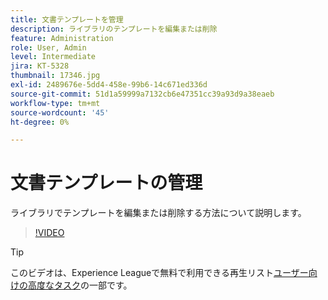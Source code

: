 ```yaml
---
title: 文書テンプレートを管理
description: ライブラリのテンプレートを編集または削除
feature: Administration
role: User, Admin
level: Intermediate
jira: KT-5328
thumbnail: 17346.jpg
exl-id: 2489676e-5dd4-458e-99b6-14c671ed336d
source-git-commit: 51d1a59999a7132cb6e47351cc39a93d9a38eaeb
workflow-type: tm+mt
source-wordcount: '45'
ht-degree: 0%

---
```


# 文書テンプレートの管理

ライブラリでテンプレートを編集または削除する方法について説明します。

>[!VIDEO](https://video.tv.adobe.com/v/342567?quality=12&learn=on&hidetitle=true)

>[!TIP]
>
>このビデオは、Experience Leagueで無料で利用できる再生リスト[ユーザー向けの高度なタスク](https://experienceleague.adobe.com/ja/playlists/acrobat-sign-perform-advanced-tasks-business-users)の一部です。